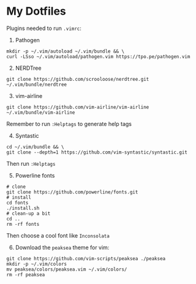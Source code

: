 # My Dotfiles

Plugins needed to run `.vimrc`:

1. Pathogen

```
mkdir -p ~/.vim/autoload ~/.vim/bundle && \
curl -LSso ~/.vim/autoload/pathogen.vim https://tpo.pe/pathogen.vim
```

2. NERDTree

```
git clone https://github.com/scrooloose/nerdtree.git ~/.vim/bundle/nerdtree
```

3. vim-airline

```
git clone https://github.com/vim-airline/vim-airline ~/.vim/bundle/vim-airline
```
Remember to run `:Helptags` to generate help tags

4. Syntastic

```
cd ~/.vim/bundle && \
git clone --depth=1 https://github.com/vim-syntastic/syntastic.git
```
Then run `:Helptags`

5. Powerline fonts

```
# clone
git clone https://github.com/powerline/fonts.git
# install
cd fonts
./install.sh
# clean-up a bit
cd ..
rm -rf fonts
```

Then choose a cool font like `Inconsolata`

6. Download the `peaksea` theme for vim:

```
git clone https://github.com/vim-scripts/peaksea ./peaksea
mkdir -p ~/.vim/colors
mv peaksea/colors/peaksea.vim ~/.vim/colors/
rm -rf peaksea
```
